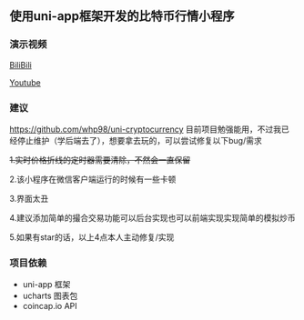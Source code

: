 ## 使用uni-app框架开发的比特币行情小程序

### 演示视频

[BiliBili](https://www.bilibili.com/video/BV1T5411Y7jD/)

[Youtube](https://youtu.be/F7VxpGUZ-c4)

### 建议

https://github.com/whp98/uni-cryptocurrency
目前项目勉强能用，不过我已经停止维护（学后端去了），想要拿去玩的，可以尝试修复以下bug/需求

~~1.实时价格折线的定时器需要清除，不然会一直保留~~

2.该小程序在微信客户端运行的时候有一些卡顿

3.界面太丑

4.建议添加简单的撮合交易功能可以后台实现也可以前端实现实现简单的模拟炒币

5.如果有star的话，以上4点本人主动修复/实现

### 项目依赖
- uni-app 框架
- ucharts 图表包
- coincap.io API